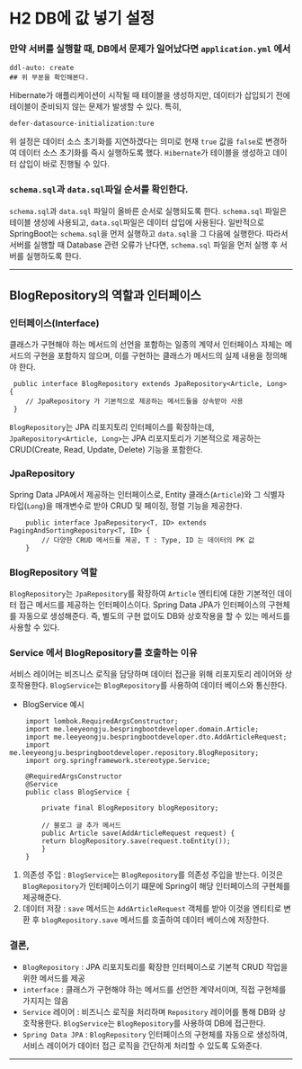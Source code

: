# H2 DB에 값 넣기 설정

### 만약 서버를 실행할 때, DB에서 문제가 일어났다면 `application.yml` 에서 
```
ddl-auto: create 
## 위 부분을 확인해본다. 
```
Hibernate가 애플리케이션이 시작될 때 테이블을 생성하지만, 데이터가 삽입되기 전에 테이블이 준비되지 않는 문제가 발생할 수 있다. 특히, 
```
defer-datasource-initialization:ture
```
위 설정은 데이터 소스 초기화를 지연하겠다는 의미로 현재 `true` 값을 `false`로 변경하여 데이터 소스 초기화를 즉시 실행하도록 했다. 
`Hibernate`가 테이블을 생성하고 데이터 삽입이 바로 진행될 수 있다. 

### `schema.sql`과 `data.sql`파일 순서를 확인한다. 
`schema.sql`과 `data.sql` 파일이 올바른 순서로 실행되도록 한다.
`schema.sql` 파일은 테이블 생성에 사용되고, `data.sql`파일은 데이터 삽입에 사용된다. 
일반적으로 SpringBoot는 `schema.sql`을 먼저 실행하고 `data.sql`을 그 다음에 실행한다. 따라서 서버를 실행할 때 Database 관련 오류가 난다면, `schema.sql` 파일을 먼저 실행 후 서버를 실행하도록 한다. 


---
## BlogRepository의 역할과 인터페이스

### 인터페이스(Interface)
클래스가 구현해야 하는 메서드의 선언을 포함하는 일종의 계약서
인터페이스 자체는 메서드의 구현을 포함하지 않으며, 이를 구현하는 클래스가 메서드의 실제 내용을 정의해야 한다. 

```
 public interface BlogRepository extends JpaRepository<Article, Long> {
    // JpaRepository 가 기본적으로 제공하는 메서드들을 상속받아 사용
 }
```
`BlogRepository`는 JPA 리포지토리 인터페이스를 확장하는데, `JpaRepository<Article, Long>`는 JPA 리포지토리가 기본적으로 제공하는 CRUD(Create, Read, Update, Delete) 기능을 포함한다. 

### JpaRepository
Spring Data JPA에서 제공하는 인터페이스로, Entity 클래스(`Article`)와 그 식별자 타입(`Long`)을 매개변수로 받아 CRUD 및 페이징, 정렬 기능을 제공한다.

```
    public interface JpaRepository<T, ID> extends PagingAndSortingRepository<T, ID> {
        // 다양한 CRUD 메서드를 제공, T : Type, ID 는 데이터의 PK 값
    }
```

### BlogRepository 역할 
`BlogRepository`는 `JpaRepository`를 확장하여 `Article` 엔티티에 대한 기본적인 데이터 접근 메서드를 제공하는 인터페이스이다. 
Spring Data JPA가 인터페이스의 구현체를 자동으로 생성해준다. 
즉, 별도의 구현 없이도 DB와 상호작용을 할 수 있는 메서드를 사용할 수 있다.

### Service 에서 BlogRepository를 호출하는 이유
서비스 레이어는 비즈니스 로직을 담당하며 데이터 접근을 위해 리포지토리 레이어와 상호작용한다.
`BlogService`는 `BlogRepository`를 사용하여 데이터 베이스와 통신한다.

* BlogService 예시
```
    import lombok.RequiredArgsConstructor;
    import me.leeyeongju.bespringbootdeveloper.domain.Article;
    import me.leeyeongju.bespringbootdeveloper.dto.AddArticleRequest;
    import me.leeyeongju.bespringbootdeveloper.repository.BlogRepository;
    import org.springframework.stereotype.Service;

    @RequiredArgsConstructor
    @Service
    public class BlogService {

        private final BlogRepository blogRepository;

        // 블로그 글 추가 메서드
        public Article save(AddArticleRequest request) {
        return blogRepository.save(request.toEntity());
        }
    }

```
1. 의존성 주입 : `BlogService`는 `BlogRepository`를 의존성 주입을 받는다. 이것은 `BlogRepository`가 인터페이스이기 떄문에 Spring이 해당 인터페이스의 구현체를 제공해준다.
2. 데이터 저장 : `save` 메서드는 `AddArticleRequest` 객체를 받아 이것을 엔티티로 변환 후 `blogRepository.save` 메서드를 호출하여 데이터 베이스에 저장한다. 

### 결론,
 * `BlogRepository` : JPA 리포지토리를 확장한 인터페이스로 기본적 CRUD 작업을 위한 메서드를 제공
 * `interface` : 클래스가 구현해야 하는 메서드를 선언한 계약서이며, 직접 구현체를 가지지는 않음
 * `Service` 레이어 : 비즈니스 로직을 처리하며 `Repository` 레이어를 통해 DB와 상호작용한다. `BlogService`는 `BlogRepository`를 사용하여 DB에 접근한다.
 * `Spring Data JPA` : `BlogRepository` 인터페이스의 구현체를 자동으로 생성하여, 서비스 레이어가 데이터 접근 로직을 간단하게 처리할 수 있도록 도와준다. 

---
